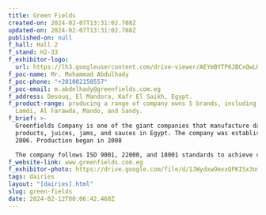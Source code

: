 ```yaml
---
title: Green Fields
created-on: 2024-02-07T13:31:02.708Z
updated-on: 2024-02-07T13:31:02.708Z
published-on: null
f_hall: Hall 2
f_stand: H2-33
f_exhibitor-logo:
  url: https://lh3.googleusercontent.com/drive-viewer/AEYmBYTP6JBCxQwLHP7-ACyLgf1xAq9YDq1NmaqbattyLZVlf_3Rt_dKue8311e7J3obbB3BiX03fCnGIjaJFW3KB58REA5DPg=s1600
f_poc-name: Mr. Mohammad Abdulhady
f_poc-phone: "+201002158557"
f_poc-email: m.abdelhady@greenfields.com.eg
f_address: Desouq, El Mandora, Kafr El Saikh, Egypt.
f_product-range: producing a range of company owns 5 brands, including Gibnalco,
  Lamdi, Al Farawda, Mando, and Sandy.
f_brief: >-
  Greenfields Company is one of the giant companies that manufacture dairy
  products, juices, jams, and sauces in Egypt. The company was established in
  2006. Production began in 2008 

  The company follows ISO 9001, 22000, and 18001 standards to achieve comprehensive quality.
f_website-link: www.greenfields.com.eg
f_exhibitor-photo: https://drive.google.com/file/d/1JWydxwOexxQFKISx3om0nJ40CkSEsDXN/view?usp=drive_link
tags: dairies
layout: "[dairies].html"
slug: green-fields
date: 2024-02-12T00:06:42.468Z
---
```

